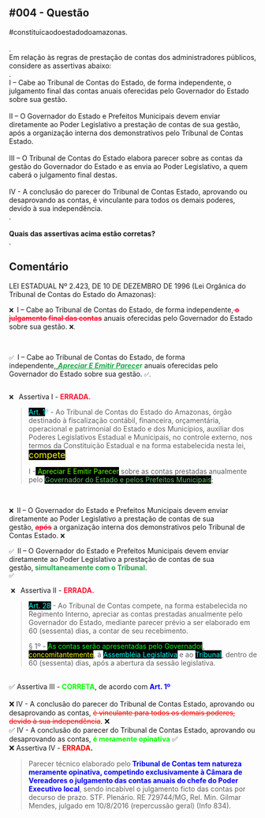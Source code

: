 <div data-pm-slice="1 1 []" data-en-clipboard="true">
<h2 data-pm-slice="1 1 []" data-en-clipboard="true"><b>#004 - Quest&atilde;o</b></h2>
<div>#constituicaodoestadodoamazonas.&nbsp;</div>
<br />
<div>.</div>
<div>Em rela&ccedil;&atilde;o &agrave;s regras de presta&ccedil;&atilde;o de contas dos administradores p&uacute;blicos, considere as assertivas abaixo:</div>
<div>.</div>
<div><span>I &ndash; Cabe ao Tribunal de Contas do Estado, de forma independente, o julgamento final das contas anuais oferecidas pelo Governador do Estado sobre sua gest&atilde;o.</span></div>
<br />
<div><span>II &ndash; O Governador do Estado e Prefeitos Municipais devem enviar diretamente ao Poder Legislativo a presta&ccedil;&atilde;o de contas de sua gest&atilde;o, ap&oacute;s a organiza&ccedil;&atilde;o interna dos demonstrativos pelo Tribunal de Contas Estado.</span></div>
<br />
<div><span>III &ndash; O Tribunal de Contas do Estado elabora parecer sobre as contas da gest&atilde;o do Governador do Estado e as envia ao Poder Legislativo, a quem caber&aacute; o julgamento final destas.</span></div>
<br />
<div><span>IV - A conclus&atilde;o do parecer do Tribunal de Contas Estado, aprovando ou desaprovando as contas, &eacute; vinculante para todos os demais poderes, devido &agrave; sua independ&ecirc;ncia.</span></div>
<div>.</div>
<br />
<div><b>Quais das assertivas acima est&atilde;o corretas?</b></div>
<div>.</div>
<h2><b>Coment&aacute;rio</b></h2>
</div>
<p></p>


<div data-en-clipboard="true" data-pm-slice="1 1 []">LEI ESTADUAL N&ordm; 2.423, DE 10 DE DEZEMBRO DE 1996 (Lei Org&acirc;nica do Tribunal de Contas do Estado do Amazonas): &nbsp;</div>
<p><span style="font-size: 12px;">❌ &nbsp;</span><span style="font-size: 14px;">I &ndash; Cabe ao Tribunal de Contas do Estado, de forma independente,</span><strong><span style="font-size: 14px;"><span style="color:rgb(252, 18, 51);--inversion-type-color:simple;"><s>&nbsp;o julgamento final das contas</s></span></span></strong><span style="font-size: 14px;">&nbsp;anuais oferecidas pelo Governador do Estado sobre sua gest&atilde;o.&nbsp;</span><span style="font-size: 12px;">❌.&nbsp;</span></p>
<br>
<p><span style="font-size: 12px;">✅ &nbsp;</span><span style="font-size: 14px;">I &ndash; Cabe ao Tribunal de Contas do Estado, de forma independente,<em><u>&nbsp;</u></em></span><strong><span style="font-size: 14px;"><em><span style="color:rgb(24, 168, 65);--inversion-type-color:simple;"><u>Apreciar E Emitir Parece</u></span></em><span style="color:rgb(24, 168, 65);--inversion-type-color:simple;">r</span></span></strong><span style="font-size: 14px;">&nbsp;anuais oferecidas pelo Governador do Estado sobre sua gest&atilde;o.&nbsp;</span><span style="font-size: 12px;">✅. &nbsp;</span></p>
<p><span style="font-size: 12px;"><br>❌ &nbsp;</span> 
 Assertiva I - <strong><span style="color:rgb(252, 18, 51);--inversion-type-color:simple;">ERRADA.&nbsp;</span></strong></p>
<blockquote size="">
    <p><span style="color: rgb(0, 246, 255);"><span style="background-color: rgb(0, 0, 0);">Art. 1</span>&ordm;</span><span style="color: rgb(44, 130, 201);">&nbsp;</span>- Ao Tribunal de Contas do Estado do Amazonas, &oacute;rg&atilde;o destinado &agrave; fiscaliza&ccedil;&atilde;o cont&aacute;bil, financeira, or&ccedil;ament&aacute;ria, operacional e patrimonial do Estado e dos Munic&iacute;pios, auxiliar dos Poderes Legislativos Estadual e Municipais, no controle externo, nos termos da Constitui&ccedil;&atilde;o Estadual e na forma estabelecida nesta lei, <span style="color: rgb(250, 255, 0); background-color: rgb(0, 0, 0); font-size: 18px;">compete</span><span style="color: rgb(247, 218, 100); font-size: 18px;">:</span></p>
    <p>I -<span style="background-color: rgb(0, 0, 0); color: rgb(93, 255, 0);"> Apreciar E Emitir Parecer</span> sobre as contas prestadas anualmente pelo <span style="background-color: rgb(0, 0, 0); color: rgb(97, 189, 109);">Governador do Estado e pelos Prefeitos Municipais</span>;</p>
</blockquote>
<p><br></p>

<div data-en-clipboard="true" data-pm-slice="1 1 []"><span style="font-size: 12px;">❌ &nbsp;</span><span style="font-size: 14px;">II &ndash; O Governador do Estado e Prefeitos Municipais devem enviar diretamente ao Poder Legislativo a presta&ccedil;&atilde;o de contas de sua gest&atilde;o,&nbsp;</span><strong><span style="font-size: 14px;"><span style="color:rgb(252, 18, 51);--inversion-type-color:simple;"><s>ap&oacute;s</s></span></span></strong><span style="font-size: 14px;">&nbsp;a organiza&ccedil;&atilde;o interna dos demonstrativos pelo Tribunal de Contas Estado.&nbsp;</span><span style="font-size: 12px;">❌</span></div>
<p><span style="font-size: 12px;">✅ &nbsp;</span><span style="font-size: 14px;">II &ndash; O Governador do Estado e Prefeitos Municipais devem enviar diretamente ao Poder Legislativo a presta&ccedil;&atilde;o de contas de sua gest&atilde;o,</span><strong><span style="font-size: 14px;"><span style="color:rgb(24, 168, 65);--inversion-type-color:simple;">&nbsp;simultaneamente com o Tribunal.&nbsp;</span></span></strong>
<br> 
<span style="font-size: 12px;">✅</span></p><p><span style="font-size: 12px;">&nbsp;</span><span style="font-size: 12px;">❌ &nbsp;</span>
Assertiva II - <strong><span style="color:rgb(252, 18, 51);--inversion-type-color:simple;">ERRADA.&nbsp;</span></strong></p>
<blockquote size="">
    <p><span style="background-color: rgb(0, 0, 0); color: rgb(0, 255, 255);">Art. 28</span> - Ao Tribunal de Contas compete, na forma estabelecida no Regimento Interno, apreciar as contas prestadas anualmente pelo Governador do Estado, mediante parecer pr&eacute;vio a ser elaborado em 60 (sessenta) dias, a contar de seu recebimento.</p>
    <p>&sect; 1&ordm; - <span style="background-color: rgb(0, 0, 0); color: rgb(0, 255, 29);">As contas ser&atilde;o apresentadas pelo Governador</span>, <span style="background-color: rgb(0, 0, 0); color: rgb(250, 255, 0);">concomitantemente</span>, &agrave; <span style="background-color: rgb(0, 0, 0); color: rgb(0, 255, 255);">Assembl&eacute;ia Legislativa</span> e ao <span style="background-color: rgb(0, 0, 0); color: rgb(0, 255, 255);">Tribunal</span>, dentro de 60 (sessenta) dias, ap&oacute;s a abertura da sess&atilde;o legislativa.</p>
</blockquote>

<div data-pm-slice="1 1 []" data-en-clipboard="true">
<br><span>✅ </span> <span> Assertiva III - </span><span style="color: #00ff00;"><b><span>CORRETA</span></b></span><span>, de acordo com </span><span style="color: #0000ff;"><b><span>Art. 1&ordm;</span></b></span></div>
<div></div>
<br>
<div><span>❌ </span><span>IV - A conclus&atilde;o do parecer do Tribunal de Contas Estado, aprovando ou desaprovando as contas, <span style="text-decoration: line-through; color: #ff0000;">&eacute; vinculante para todos os demais poderes, devido &agrave; sua independ&ecirc;ncia</span>. </span><span>❌</span></div>
<div><span></span></div>
<div><span>✅ </span><span>IV - A conclus&atilde;o do parecer do Tribunal de Contas Estado, aprovando ou desaprovando as contas, </span><strong><span style="color: #00ff00;">&eacute; meramente opinativa</span></strong><span> </span><span>✅</span></div>
<div></div>
<div></div>
<div><span>❌ </span>Assertiva IV - <span style="color: #ff0000;"><strong>ERRADA</strong></span><b><span>.</span></b></div>
<div>

<blockquote size="">
<p><span>Parecer t&eacute;cnico elaborado pelo<strong style="color: #0000ff;"> Tribunal de Contas tem natureza meramente opinativa, competindo exclusivamente &agrave; C&acirc;mara de Vereadores o julgamento das contas anuais do chefe do Poder Executivo local</strong>, sendo incab&iacute;vel o julgamento ficto das contas por decurso de prazo. STF. Plen&aacute;rio. RE 729744/MG, Rel. Min. Gilmar Mendes, julgado em 10/8/2016 (repercuss&atilde;o geral) (Info 834).</span></p>
</blockquote>
</div>

